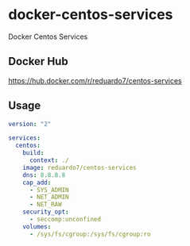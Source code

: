 # docker-centos-services
Docker Centos Services

## Docker Hub

https://hub.docker.com/r/reduardo7/centos-services

## Usage

```yml
version: "2"

services:
  centos:
    build:
      context: ./
    image: reduardo7/centos-services
    dns: 8.8.8.8
    cap_add:
      - SYS_ADMIN
      - NET_ADMIN
      - NET_RAW
    security_opt:
      - seccomp:unconfined
    volumes:
      - /sys/fs/cgroup:/sys/fs/cgroup:ro
```
